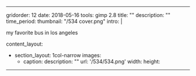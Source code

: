 ---

gridorder: 12
date: 2018-05-16
tools: gimp 2.8
title: ""
description: ""
time_period:
thumbnail: "/534 cover.png"
intro: |
 
 my favorite bus in los angeles

content_layout:
  - section_layout: 1col-narrow
    images:
      - caption:
        description: ""
        url: '/534/534.png'
        width:
        height:

---